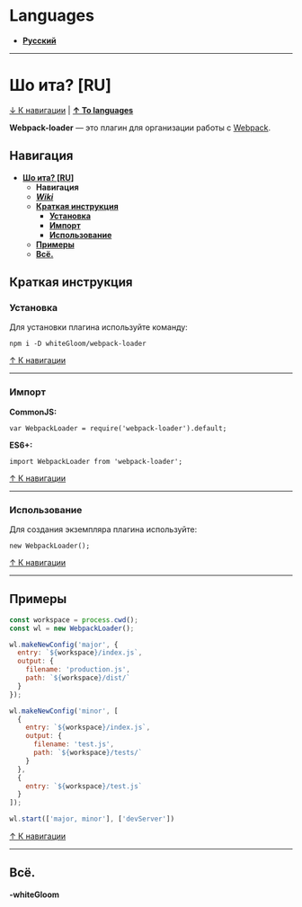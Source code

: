 # Languages
* **[Русский](#шо-ита-ru 'Русский')**

------------

# Шо ита? [RU]

[↓ К навигации](#навигация '↓ К навигации') | **[↑ To languages](#languages '↑ To languages')**

**Webpack-loader** — это плагин для организации работы с [Webpack](https://webpack.js.org/ 'Webpack').

## Навигация

* **[Шо ита? [RU]](#шо-ита-ru 'Шо ита? [RU]')**
    * **Навигация**
    * _**[Wiki](https://github.com/whiteGloom/webpack-loader/wiki 'Wiki')**_
    * **[Краткая инструкция](#краткая-инструкция 'Краткая инструкция')**
        * **[Установка](#установка 'Установка')**
        * **[Импорт](#импорт 'Импорт')**
        * **[Использование](#использование 'Использование')**
    * **[Примеры](#примеры 'Примеры')**
    * **[Всё.](#всё 'Всё.')**

## Краткая инструкция

### Установка

Для установки плагина используйте команду:

```
npm i -D whiteGloom/webpack-loader
```

[↑ К навигации](#навигация '↑ К навигации')

------------

### Импорт

**CommonJS:**

```
var WebpackLoader = require('webpack-loader').default;
```

**ES6+:**

```
import WebpackLoader from 'webpack-loader';
```

[↑ К навигации](#навигация '↑ К навигации')

------------

### Использование

Для создания экземпляра плагина используйте:

```
new WebpackLoader();
```

[↑ К навигации](#навигация '↑ К навигации')

------------

## Примеры

```js
const workspace = process.cwd();
const wl = new WebpackLoader();

wl.makeNewConfig('major', {
  entry: `${workspace}/index.js`,
  output: {
    filename: 'production.js',
    path: `${workspace}/dist/`
  }
});

wl.makeNewConfig('minor', [
  {
    entry: `${workspace}/index.js`,
    output: {
      filename: 'test.js',
      path: `${workspace}/tests/` 
    } 
  },
  {
    entry: `${workspace}/test.js`
  }
]);

wl.start(['major, minor'], ['devServer'])
```

[↑ К навигации](#навигация '↑ К навигации')

------------

## Всё.

**-whiteGloom**
